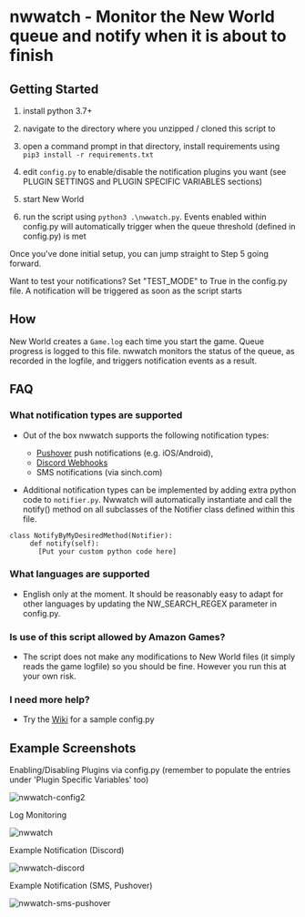 # nwwatch - Monitor the New World queue and notify when it is about to finish

## Getting Started
1. install python 3.7+

2. navigate to the directory where you unzipped / cloned this script to 

3. open a command prompt in that directory, install requirements using `pip3 install -r requirements.txt`

4. edit `config.py` to enable/disable the notification plugins you want (see PLUGIN SETTINGS and PLUGIN SPECIFIC VARIABLES sections)

5. start New World

6. run the script using `python3 .\nwwatch.py`. Events enabled within config.py will automatically trigger when the queue threshold (defined in config.py) is met

Once you've done initial setup, you can jump straight to Step 5 going forward.

Want to test your notifications? Set "TEST_MODE" to True in the config.py file. A notification will be triggered as soon as the script starts

## How

New World creates a `Game.log` each time you start the game. Queue progress is logged to this file. nwwatch monitors the status of the queue, as recorded in the logfile, and triggers notification events as a result.

## FAQ

### What notification types are supported
* Out of the box nwwatch supports the following notification types:
    * [Pushover](https://pushover.net) push notifications (e.g. iOS/Android),
    * [Discord Webhooks](https://support.discord.com/hc/en-us/articles/228383668-Intro-to-Webhooks)
    * SMS notifications (via sinch.com)

* Additional notification types can be implemented by adding extra python code to `notifier.py`. Nwwatch will automatically instantiate and call the notify() method on all subclasses of the Notifier class defined within this file. 
```
class NotifyByMyDesiredMethod(Notifier):
     def notify(self):
       [Put your custom python code here]
```

### What languages are supported
* English only at the moment. It should be reasonably easy to adapt for other languages by updating the NW_SEARCH_REGEX parameter in config.py. 

### Is use of this script allowed by Amazon Games?
* The script does not make any modifications to New World files (it simply reads the game logfile) so you should be fine. However you run this at your own risk.

### I need more help?
* Try the [Wiki](https://github.com/Rawr0/nwwatch/wiki) for a sample config.py

## Example Screenshots
Enabling/Disabling Plugins via config.py (remember to populate the entries under 'Plugin Specific Variables' too)

![nwwatch-config2](https://user-images.githubusercontent.com/18738504/135720182-fef5d758-0f0d-49e8-8008-dae8473da81b.png)

Log Monitoring

![nwwatch](https://user-images.githubusercontent.com/18738504/135712635-e31d3d9f-2432-4cb0-9c04-3d9dae85e320.png)

Example Notification (Discord)

![nwwatch-discord](https://user-images.githubusercontent.com/18738504/135712639-3ca713eb-f334-4961-896d-47dabbdae6f6.png)

Example Notification (SMS, Pushover)

![nwwatch-sms-pushover](https://user-images.githubusercontent.com/18738504/135735692-482f4b75-214c-409d-9c81-07cd625702e6.jpg)


